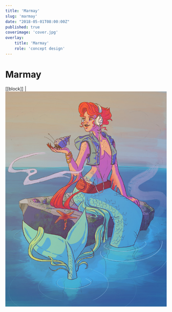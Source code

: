 ```yaml
---
title: 'Marmay'
slug: 'marmay'
date: "2018-05-01T08:00:00Z"
published: true
coverimage: 'cover.jpg'
overlay:
    title: 'Marmay'
    role: 'concept design'
---
```


# Marmay

[[block]]
| ![Mermay](mermay.jpg)
